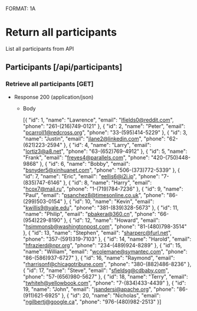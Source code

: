 FORMAT: 1A

# Return all participants
List all participants from API

## Participants [/api/participants]

### Retrieve all participants [GET]

+ Response 200 (application/json)

  + Body

    [{
      "id": 1,
      "name": "Lawrence",
      "email": "lfields0@reddit.com",
      "phone": "261-(216)749-0121"
    }, {
      "id": 2,
      "name": "Peter",
      "email": "pcarroll1@redcross.org",
      "phone": "33-(595)414-5229"
    }, {
      "id": 3,
      "name": "Justin",
      "email": "jlane2@linkedin.com",
      "phone": "62-(621)223-2594"
    }, {
      "id": 4,
      "name": "Larry",
      "email": "lortiz3@a8.net",
      "phone": "63-(652)769-4912"
    }, {
      "id": 5,
      "name": "Frank",
      "email": "freyes4@parallels.com",
      "phone": "420-(750)448-9868"
    }, {
      "id": 6,
      "name": "Bobby",
      "email": "bsnyder5@xinhuanet.com",
      "phone": "506-(373)772-5339"
    }, {
      "id": 7,
      "name": "Eric",
      "email": "eellis6@i2i.jp",
      "phone": "7-(835)747-6146"
    }, {
      "id": 8,
      "name": "Harry",
      "email": "hcox7@mail.ru",
      "phone": "1-(719)784-7236"
    }, {
      "id": 9,
      "name": "Paul",
      "email": "psanchez8@timesonline.co.uk",
      "phone": "86-(299)503-0154"
    }, {
      "id": 10,
      "name": "Kevin",
      "email": "kwillis9@yale.edu",
      "phone": "381-(839)328-5673"
    }, {
      "id": 11,
      "name": "Philip",
      "email": "pbakera@360.cn",
      "phone": "66-(954)229-8190"
    }, {
      "id": 12,
      "name": "Howard",
      "email": "hsimmonsb@washingtonpost.com",
      "phone": "81-(480)798-3514"
    }, {
      "id": 13,
      "name": "Stephen",
      "email": "sharperc@furl.net",
      "phone": "357-(591)319-7103"
    }, {
      "id": 14,
      "name": "Harold",
      "email": "hfrazierd@npr.org",
      "phone": "234-(489)924-8289"
    }, {
      "id": 15,
      "name": "William",
      "email": "wcolemane@symantec.com",
      "phone": "86-(586)937-6727"
    }, {
      "id": 16,
      "name": "Raymond",
      "email": "rharrisonf@chicagotribune.com",
      "phone": "380-(882)486-8236"
    }, {
      "id": 17,
      "name": "Steve",
      "email": "sfieldsg@cdbaby.com",
      "phone": "57-(656)980-5627"
    }, {
      "id": 18,
      "name": "Terry",
      "email": "twhiteh@yellowbook.com",
      "phone": "7-(834)433-4439"
    }, {
      "id": 19,
      "name": "John",
      "email": "jsandersi@apache.org",
      "phone": "86-(911)621-6925"
    }, {
      "id": 20,
      "name": "Nicholas",
      "email": "ngilbertj@google.ca",
      "phone": "976-(480)982-2513"
    }]
